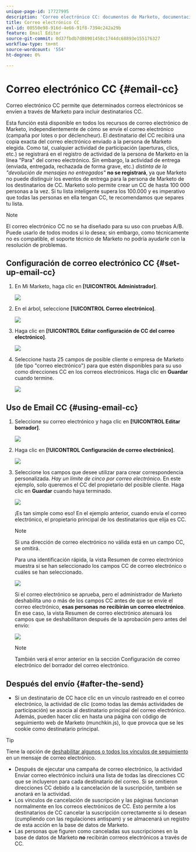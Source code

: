 ```yaml
---
unique-page-id: 17727995
description: 'Correo electrónico CC: documentos de Marketo, documentación del producto'
title: Correo electrónico CC
exl-id: 00550e98-916d-4e66-91f8-7394c242a29b
feature: Email Editor
source-git-commit: 0d37fbdb7d08901458c1744dc68893e155176327
workflow-type: tm+mt
source-wordcount: '554'
ht-degree: 0%

---
```


# Correo electrónico CC {#email-cc}

Correo electrónico CC permite que determinados correos electrónicos se envíen a través de Marketo para incluir destinatarios CC.

Esta función está disponible en todos los recursos de correo electrónico de Marketo, independientemente de cómo se envíe el correo electrónico (campaña por lotes o por déclencheur). El destinatario del CC recibirá una copia exacta del correo electrónico enviado a la persona de Marketo elegida. Como tal, cualquier actividad de participación (aperturas, clics, etc.) se registrará en el registro de actividad de la persona de Marketo en la línea &quot;Para&quot; del correo electrónico. Sin embargo, la actividad de entrega (enviada, entregada, rechazada de forma grave, etc.) _distinta de la &quot;devolución de mensajes no entregados&quot;_ **no se registrará**, ya que Marketo no puede distinguir los eventos de entrega para la persona de Marketo de los destinatarios de CC. Marketo solo permite crear un CC de hasta 100 000 personas a la vez. Si tu lista inteligente supera los 100.000 y es imperativo que todas las personas en ella tengan CC, te recomendamos que separes tu lista.

>[!NOTE]
>
>El correo electrónico CC no se ha diseñado para su uso con pruebas A/B. Puede usarlo de todos modos si lo desea; sin embargo, como técnicamente no es compatible, el soporte técnico de Marketo no podría ayudarle con la resolución de problemas.

## Configuración de correo electrónico CC {#set-up-email-cc}

1. En Mi Marketo, haga clic en **[!UICONTROL Administrador]**.

   ![](assets/one.png)

1. En el árbol, seleccione **[!UICONTROL Correo electrónico]**.

   ![](assets/two.png)

1. Haga clic en **[!UICONTROL Editar configuración de CC del correo electrónico]**.

   ![](assets/three.png)

1. Seleccione hasta 25 campos de posible cliente o empresa de Marketo (de tipo &quot;correo electrónico&quot;) para que estén disponibles para su uso como direcciones CC en los correos electrónicos. Haga clic en **Guardar** cuando termine.

   ![](assets/four.png)

## Uso de Email CC {#using-email-cc}

1. Seleccione su correo electrónico y haga clic en **[!UICONTROL Editar borrador]**.

   ![](assets/five.png)

1. Haga clic en **[!UICONTROL Configuración de correo electrónico]**.

   ![](assets/six.png)

1. Seleccione los campos que desee utilizar para crear correspondencia personalizada. _Hay un límite de cinco por correo electrónico_. En este ejemplo, solo queremos el CC del propietario del posible cliente. Haga clic en **Guardar** cuando haya terminado.

   ![](assets/seven.png)

   ¡Es tan simple como eso! En el ejemplo anterior, cuando envía el correo electrónico, el propietario principal de los destinatarios que elija es CC.

   >[!NOTE]
   >
   >Si una dirección de correo electrónico no válida está en un campo CC, se omitirá.

   Para una identificación rápida, la vista Resumen de correo electrónico muestra si se han seleccionado los campos CC de correo electrónico o cuáles se han seleccionado.

   ![](assets/eight.png)

   Si el correo electrónico se aprueba, pero el administrador de Marketo deshabilita uno o más de los campos CC antes de que se envíe el correo electrónico, **esas personas no recibirán un correo electrónico**. En ese caso, la vista Resumen de correo electrónico atenuará los campos que se deshabilitaron después de la aprobación pero antes del envío:

   ![](assets/removal.png)

   >[!NOTE]
   >
   >También verá el error anterior en la sección Configuración de correo electrónico del borrador del correo electrónico.

## Después del envío {#after-the-send}

* Si un destinatario de CC hace clic en un vínculo rastreado en el correo electrónico, la actividad de clic (como todas las demás actividades de participación) se asocia al destinatario principal del correo electrónico. Además, pueden hacer clic en hasta una página con código de seguimiento web de Marketo (munchkin.js), lo que provoca que se les cookie como destinatario principal.

>[!TIP]
>
>Tiene la opción de [deshabilitar algunos o todos los vínculos de seguimiento](/help/marketo/product-docs/email-marketing/general/functions-in-the-editor/disable-tracking-for-an-email-link.md) en un mensaje de correo electrónico.

* Después de ejecutar una campaña de correo electrónico, la actividad Enviar correo electrónico incluirá una lista de todas las direcciones CC que se incluyeron para cada destinatario del correo. Si se omitieron direcciones CC debido a la cancelación de la suscripción, también se anotará en la actividad.
* Los vínculos de cancelación de suscripción y las páginas funcionan normalmente en los correos electrónicos de CC. Esto permite a los destinatarios de CC cancelar la suscripción correctamente si lo desean (cumpliendo con las regulaciones antispam) y se almacenará un registro de esta acción en la base de datos de Marketo.
* Las personas que figuren como canceladas sus suscripciones en la base de datos de Marketo **no** recibirán correos electrónicos a través de CC.
